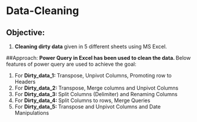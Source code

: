 # Data-Cleaning
## Objective:
1. <strong> Cleaning dirty data </strong> given in 5 different sheets using MS Excel.

##Approach:
<strong> Power Query in Excel has been used to clean the data. </strong>
Below features of power query are used to achieve the goal:
1. For <strong> Dirty_data_1: </strong> Transpose, Unpivot Columns, Promoting row to Headers
2. For <strong> Dirty_data_2: </strong> Transpose, Merge columns and Unpivot Columns
3. For <strong> Dirty_data_3: </strong> Split Columns (Delimiter) and Renaming Columns
4. For <strong> Dirty_data_4: </strong> Split Columns to rows, Merge Queries
5. For <strong> Dirty_data_5: </strong> Transpose and Unpivot Columns and Date Manipulations

